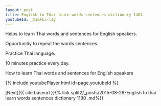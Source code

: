 ```yaml
---
layout: post
title: English to Thai learn words sentences dictionary 1404 
youtubeId: _mamFLx-lIg
---
```

 
 
Helps to learn Thai words and sentences for English speakers.

Opportunitiy to repeat the words sentences. 

Practice Thai language. 
 
10 minutes practice every day. 
 
How to learn Thai words and sentences for English speakers 
 
{% include youtubePlayer.html id=page.youtubeId %}
 
 
[Next]({{ site.baseurl }}{% link  split2/_posts/2015-08-26-English to thai learn words sentences dictionary 1190 .md%})
 
